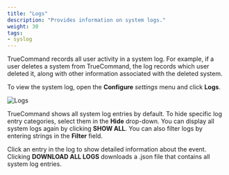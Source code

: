 ```yaml
---
title: "Logs"
description: "Provides information on system logs."
weight: 30
tags:
- syslog
---
```


TrueCommand records all user activity in a system log.
For example, if a user deletes a system from TrueCommand, the log records which user deleted it, along with other information associated with the deleted system.

To view the system log, open the **Configure** <i class="material-icons" aria-hidden="true" title="Settings">settings</i> menu and click **Logs**.

![Logs](/images/TrueCommand/Logs/SystemLogs.png "Logs")

TrueCommand shows all system log entries by default.
To hide specific log entry categories, select them in the **Hide** drop-down.
You can display all system logs again by clicking **SHOW ALL**.
You can also filter logs by entering strings in the **Filter** field.

Click an entry in the log to show detailed information about the event.
Clicking **DOWNLOAD ALL LOGS** downloads a <file>.json</file> file that contains all system log entries.